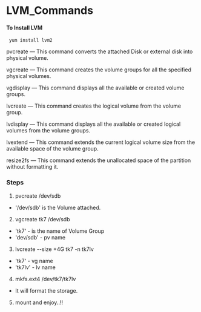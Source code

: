 # LVM_Commands

#### To Install LVM
```
 yum install lvm2
```

pvcreate — This command converts the attached Disk or external disk into physical volume.

vgcreate — This command creates the volume groups for all the specified physical volumes.

vgdisplay — This command displays all the available or created volume groups.

lvcreate — This command creates the logical volume from the volume group.

lvdisplay — This command displays all the available or created logical volumes from the volume groups.

lvextend — This command extends the current logical volume size from the available space of the volume group.

resize2fs — This command extends the unallocated space of the partition without formatting it.


### Steps

1. pvcreate /dev/sdb

 * '/dev/sdb' is the Volume attached.

2. vgcreate tk7 /dev/sdb 

 * 'tk7' - is the name of Volume Group
 * 'dev/sdb' - pv name

3. lvcreate --size +4G tk7 -n tk7lv

 * 'tk7' - vg name
 * 'tk7lv' - lv name

4. mkfs.ext4 /dev/tk7/tk7lv

 * It will format the storage.

5. mount and enjoy..!!
